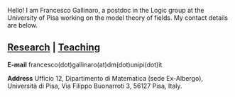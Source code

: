 
<html>

<p>Hello! I am Francesco Gallinaro, a postdoc in the Logic group at the University of Pisa working on the model theory of fields. My contact details are below.</p>
<h2> <a href="https://fgallinaro.github.io/research">Research</a> | <a href="https://fgallinaro.github.io/teaching">Teaching</a></h2>
  <p> <b> E-mail</b> francesco(dot)gallinaro(at)dm(dot)unipi(dot)it </p>
  <p> <b> Address</b> Ufficio 12, Dipartimento di Matematica (sede Ex-Albergo), Universit&agrave; di Pisa, Via Filippo Buonarroti 3, 56127 Pisa, Italy.</p>

  
    
